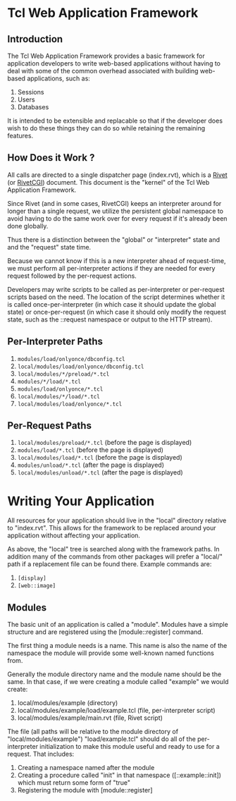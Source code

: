 Tcl Web Application Framework
=============================

Introduction
------------

The Tcl Web Application Framework provides a basic framework for application
developers to write web-based applications without having to deal with some
of the common overhead associated with building web-based applications, such
as:

  1. Sessions
  2. Users
  3. Databases

It is intended to be extensible and replacable so that if the developer does
wish to do these things they can do so while retaining the remaining features.

How Does it Work ?
------------------

All calls are directed to a single dispatcher page (index.rvt), which is a
[Rivet](http://tcl.apache.org/rivet/) (or [RivetCGI](https://chiselapp.com/user/rkeene/repository/rivetcgi/)) document.  This document is the "kernel" of the Tcl Web
Application Framework.

Since Rivet (and in some cases, RivetCGI) keeps an interpreter around for
longer than a single request, we utilize the persistent global namespace to
avoid having to do the same work over for every request if it's already been
done globally.

Thus there is a distinction between the "global" or "interpreter" state and
and the "request" state time.

Because we cannot know if this is a new interpreter ahead of request-time, we
must perform all per-interpreter actions if they are needed for every request
followed by the per-request actions.

Developers may write scripts to be called as per-interpreter or per-request
scripts based on the need.  The location of the script determines whether it
is called once-per-interpreter (in which case it should update the global
state) or once-per-request (in which case it should only modify the request
state, such as the ::request namespace or output to the HTTP stream).


Per-Interpreter Paths
---------------------

  1. `modules/load/onlyonce/dbconfig.tcl`
  2. `local/modules/load/onlyonce/dbconfig.tcl`
  3. `local/modules/*/preload/*.tcl`
  4. `modules/*/load/*.tcl`
  5. `modules/load/onlyonce/*.tcl`
  6. `local/modules/*/load/*.tcl`
  7. `local/modules/load/onlyonce/*.tcl`


Per-Request Paths
-----------------

  1. `local/modules/preload/*.tcl` (before the page is displayed)
  2. `modules/load/*.tcl` (before the page is displayed)
  3. `local/modules/load/*.tcl` (before the page is displayed)
  4. `modules/unload/*.tcl` (after the page is displayed)
  5. `local/modules/unload/*.tcl` (after the page is displayed)


Writing Your Application
========================

All resources for your application should live in the "local" directory
relative to "index.rvt".  This allows for the framework to be replaced around
your application without affecting your application.

As above, the "local" tree is searched along with the framework paths.  In
addition many of the commands from other packages will prefer a "local/"
path if a replacement file can be found there.  Example commands are:

  1. `[display]`
  2. `[web::image]`

Modules
-------
The basic unit of an application is called a "module".  Modules have a simple
structure and are registered using the [module::register] command.

The first thing a module needs is a name.  This name is also the name of the
namespace the module will provide some well-known named functions from.

Generally the module directory name and the module name should be the same.
In that case, if we were creating a module called "example" we would create:

  1. local/modules/example (directory)
  2. local/modules/example/load/example.tcl (file, per-interpreter script)
  3. local/modules/example/main.rvt (file, Rivet script)

The file (all paths will be relative to the module directory of
"local/modules/example") "load/example.tcl" should do all of the
per-interpreter initialization to make this module useful and ready to use for
a request.  That includes:

  1. Creating a namespace named after the module
  2. Creating a procedure called "init" in that namespace ([::example::init])
    which must return some form of "true"
  3. Registering the module with [module::register]
